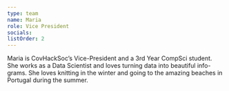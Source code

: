 ```yaml
---
type: team
name: Maria
role: Vice President
socials:
listOrder: 2
---
```


Maria is CovHackSoc’s Vice-President and a 3rd Year CompSci student. She works
as a Data Scientist and loves turning data into beautiful info-grams. She loves
knitting in the winter and going to the amazing beaches in Portugal during the
summer. 
